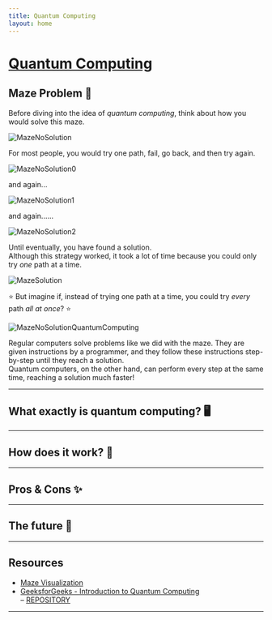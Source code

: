 ```yaml
---
title: Quantum Computing
layout: home
---
```


# <ins> **Quantum Computing** </ins>


## Maze Problem 🧩

Before diving into the idea of *quantum computing*, think about how you would solve this maze.

![MazeNoSolution](https://github.com/user-attachments/assets/9a648135-2455-4c10-835f-4e88c5b4ee76)

For most people, you would try one path, fail, go back, and then try again.

![MazeNoSolution0](https://github.com/user-attachments/assets/ec16d53a-2428-47ca-a76d-2c68fab755ea)

and again...

![MazeNoSolution1](https://github.com/user-attachments/assets/6cb5b8b6-f534-4d68-82ae-12ee3f60995c)

and again......

![MazeNoSolution2](https://github.com/user-attachments/assets/a48e81c1-e7a2-40d5-9c96-ddf6915b697c)

Until eventually, you have found a solution. <br/>
Although this strategy worked, it took a lot of time because you could only try *one* path at a time.

![MazeSolution](https://github.com/user-attachments/assets/34fa7a46-7e3b-402e-b62d-ac3f325c409e)

⭐ But imagine if, instead of trying one path at a time, you could try *every* path *all at once*? ⭐

![MazeNoSolutionQuantumComputing](https://github.com/user-attachments/assets/da885acd-500b-4d1a-954a-3f6f4ed0498a)

Regular computers solve problems like we did with the maze. They are given instructions by a programmer, and they follow these instructions step-by-step until they reach a solution. <br/>
Quantum computers, on the other hand, can perform every step at the same time, reaching a solution much faster!

_______________________________________________________________________________________________________________________________________________

## What exactly is quantum computing? 🖥️


_______________________________________________________________________________________________________________________________________________

## How does it work? 🤔


_______________________________________________________________________________________________________________________________________________

## Pros & Cons ✨


_______________________________________________________________________________________________________________________________________________

## The future 🚀   


_______________________________________________________________________________________________________________________________________________

## Resources
- [Maze Visualization]
- [GeeksforGeeks - Introduction to Quantum Computing]
   <br/>
– [REPOSITORY]

----

[Maze Visualization]: https://youtube.com/shorts/JbkuqnqDKnE?si=6xV3VrsKE9a8E5w9
[GeeksforGeeks - Introduction to Quantum Computing]: https://www.geeksforgeeks.org/introduction-quantum-computing/
[CS Topics 4 Kids]: https://just-the-docs.github.io/just-the-docs/
[REPOSITORY]: https://github.com/JessWagner805/CSTopics4Kids
